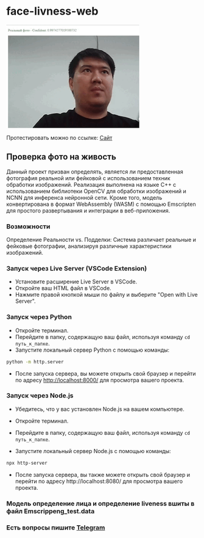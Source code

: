 # face-livness-web

![Пример GIF](https://github.com/Fanfar1c/face-liveness-web/blob/main/src/test.gif?raw=true)

Протестировать можно по ссылке: [Сайт](https://fanfar1c.github.io/face-liveness-web/)


## Проверка фото на живость

Данный проект призван определять, является ли предоставленная фотография реальной или фейковой с использованием техник обработки изображений. Реализация выполнена на языке C++ с использованием библиотеки OpenCV для обработки изображений и NCNN для инференса нейронной сети. Кроме того, модель конвертирована в формат WebAssembly (WASM) с помощью Emscripten для простого развертывания и интеграции в веб-приложения.

### Возможности
Определение Реальности vs. Подделки: Система различает реальные и фейковые фотографии, анализируя различные характеристики изображений.


### Запуск через Live Server (VSCode Extension)

- Установите расширение Live Server в VSCode.
- Откройте ваш HTML файл в VSCode.
- Нажмите правой кнопкой мыши по файлу и выберите "Open with Live Server".

### Запуск через Python

- Откройте терминал.
- Перейдите в папку, содержащую ваш файл, используя команду `cd путь_к_папке`.
- Запустите локальный сервер Python с помощью команды:

```bash
python -m http.server

```
- После запуска сервера, вы можете открыть свой браузер и перейти по адресу [http://localhost:8000/](http://localhost:8000/) для просмотра вашего проекта.


### Запуск через Node.js

- Убедитесь, что у вас установлен Node.js на вашем компьютере.

- Откройте терминал.

- Перейдите в папку, содержащую ваш файл, используя команду `cd путь_к_папке`.

- Запустите локальный сервер Node.js с помощью команды:

```bash
npx http-server

```

- После запуска сервера, вы также можете открыть свой браузер и перейти по адресу http://localhost:8080/ для просмотра вашего проекта.



### Модель определение лица и определение liveness вшиты в файл Emscrippeng_test.data

### Есть вопросы пишите  [Telegram](https://t.me/dastan4row/)